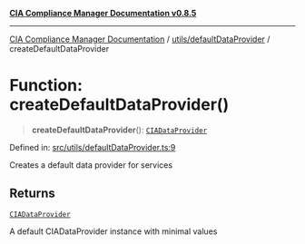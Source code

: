 [**CIA Compliance Manager Documentation v0.8.5**](../../../README.md)

***

[CIA Compliance Manager Documentation](../../../modules.md) / [utils/defaultDataProvider](../README.md) / createDefaultDataProvider

# Function: createDefaultDataProvider()

> **createDefaultDataProvider**(): [`CIADataProvider`](../../../types/cia-services/interfaces/CIADataProvider.md)

Defined in: [src/utils/defaultDataProvider.ts:9](https://github.com/Hack23/cia-compliance-manager/blob/3ae0301247f765ba03c8c0fe645db4718bb8af76/src/utils/defaultDataProvider.ts#L9)

Creates a default data provider for services

## Returns

[`CIADataProvider`](../../../types/cia-services/interfaces/CIADataProvider.md)

A default CIADataProvider instance with minimal values
